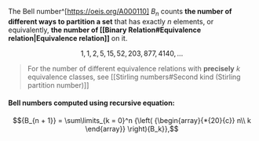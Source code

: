 The Bell number^[https://oeis.org/A000110] $B_{n}$ counts **the number of different ways to partition a set** that has exactly $n$ elements, or equivalently, **the number of [[Binary Relation#Equivalence relation|Equivalence relation]]** on it.

$$1, 1, 2, 5, 15, 52, 203, 877, 4140, ...$$

>For the number of different equivalence relations with **precisely** $k$ equivalence classes, see [[Stirling numbers#Second kind (Stirling partition number)]]

#### Bell numbers computed using recursive equation:
$${B_{n + 1}} = \sum\limits_{k = 0}^n {\left( {\begin{array}{*{20}{c}}
n\\
k
\end{array}} \right){B_k}},$$

